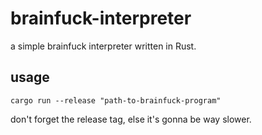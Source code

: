 # brainfuck-interpreter
a simple brainfuck interpreter written in Rust.

## usage
```
cargo run --release "path-to-brainfuck-program"
```
don't forget the release tag, else it's gonna be way slower.
